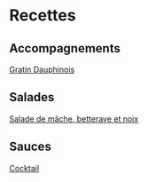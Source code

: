 # Recettes
## Accompagnements
[Gratin Dauphinois](https://github.com/Arkatul/Cooking/blob/main/Accompagnements/Gratin%20Dauphinois.md)
## Salades
[Salade de mâche, betterave et noix](https://github.com/Arkatul/Cooking/blob/main/Salades/Betterave%20et%20Mache.md)
## Sauces
[Cocktail](https://github.com/Arkatul/Cooking/blob/main/Sauces/Coktail.md)
